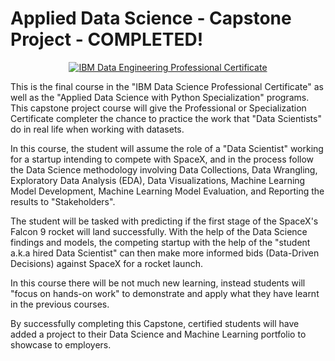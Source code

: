 # Applied Data Science - Capstone Project - COMPLETED!

<p style="text-align:center">
    <a href="https://www.coursera.org/verify/WF55WBMGFHB9" target="_blank">
    <img src="https://github.com/erwinpasia/IBM-Applied-Data-Science---Capstone-Project-V2/blob/main/images/ADSC.png" alt="IBM Data Engineering Professional Certificate"  />
    </a>
</p>

This is the final course in the "IBM Data Science Professional Certificate" as well as the "Applied Data Science with Python Specialization" programs. This capstone project course will give the Professional or Specialization Certificate completer the chance to practice the work that "Data Scientists" do in real life when working with datasets.  

In this course, the student  will assume the role of a "Data Scientist" working for a startup intending to compete with SpaceX, and in the process follow the Data Science methodology involving Data Collections, Data Wrangling, Exploratory Data Analysis (EDA), Data Visualizations, Machine Learning Model Development, Machine Learning Model Evaluation, and Reporting the results to "Stakeholders".  

The student will be tasked with predicting if the first stage of the SpaceX's Falcon 9 rocket will land successfully. With the help of the Data Science findings and models, the competing startup with the help of the "student a.k.a hired Data Scientist" can then make more informed bids (Data-Driven Decisions) against SpaceX for a rocket launch.  

In this course there will be not much new learning, instead students will "focus on hands-on work" to demonstrate and apply what they have learnt in the previous courses.

By successfully completing this Capstone, certified students will have added a project to their Data Science and Machine Learning portfolio to showcase to employers.
